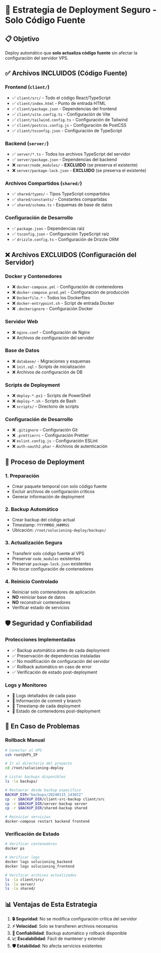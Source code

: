 # 🚀 Estrategia de Deployment Seguro - Solo Código Fuente

## 📋 **Objetivo**
Deploy automático que **solo actualiza código fuente** sin afectar la configuración del servidor VPS.

## ✅ **Archivos INCLUIDOS (Código Fuente)**

### Frontend (`client/`)
- ✅ `client/src/` - Todo el código React/TypeScript
- ✅ `client/index.html` - Punto de entrada HTML
- ✅ `client/package.json` - Dependencias del frontend
- ✅ `client/vite.config.ts` - Configuración de Vite
- ✅ `client/tailwind.config.ts` - Configuración de Tailwind
- ✅ `client/postcss.config.js` - Configuración de PostCSS
- ✅ `client/tsconfig.json` - Configuración de TypeScript

### Backend (`server/`)
- ✅ `server/*.ts` - Todos los archivos TypeScript del servidor
- ✅ `server/package.json` - Dependencias del backend
- ❌ `server/node_modules/` - **EXCLUIDO** (se preserva el existente)
- ❌ `server/package-lock.json` - **EXCLUIDO** (se preserva el existente)

### Archivos Compartidos (`shared/`)
- ✅ `shared/types/` - Tipos TypeScript compartidos
- ✅ `shared/constants/` - Constantes compartidas
- ✅ `shared/schema.ts` - Esquemas de base de datos

### Configuración de Desarrollo
- ✅ `package.json` - Dependencias raíz
- ✅ `tsconfig.json` - Configuración TypeScript raíz
- ✅ `drizzle.config.ts` - Configuración de Drizzle ORM

## ❌ **Archivos EXCLUIDOS (Configuración del Servidor)**

### Docker y Contenedores
- ❌ `docker-compose.yml` - Configuración de contenedores
- ❌ `docker-compose.prod.yml` - Configuración de producción
- ❌ `Dockerfile.*` - Todos los Dockerfiles
- ❌ `docker-entrypoint.sh` - Script de entrada Docker
- ❌ `.dockerignore` - Configuración Docker

### Servidor Web
- ❌ `nginx.conf` - Configuración de Nginx
- ❌ Archivos de configuración del servidor

### Base de Datos
- ❌ `database/` - Migraciones y esquemas
- ❌ `init.sql` - Scripts de inicialización
- ❌ Archivos de configuración de DB

### Scripts de Deployment
- ❌ `deploy-*.ps1` - Scripts de PowerShell
- ❌ `deploy-*.sh` - Scripts de Bash
- ❌ `scripts/` - Directorio de scripts

### Configuración de Desarrollo
- ❌ `.gitignore` - Configuración Git
- ❌ `.prettierrc` - Configuración Prettier
- ❌ `eslint.config.js` - Configuración ESLint
- ❌ `auth-oauth2.phar` - Archivos de autenticación

## 🔄 **Proceso de Deployment**

### 1. **Preparación**
- Crear paquete temporal con solo código fuente
- Excluir archivos de configuración críticos
- Generar información de deployment

### 2. **Backup Automático**
- Crear backup del código actual
- Timestamp: `YYYYMMDD_HHMMSS`
- Ubicación: `/root/solucioning-deploy/backups/`

### 3. **Actualización Segura**
- Transferir solo código fuente al VPS
- Preservar `node_modules` existentes
- Preservar `package-lock.json` existentes
- No tocar configuración de contenedores

### 4. **Reinicio Controlado**
- Reiniciar solo contenedores de aplicación
- **NO** reiniciar base de datos
- **NO** reconstruir contenedores
- Verificar estado de servicios

## 🛡️ **Seguridad y Confiabilidad**

### Protecciones Implementadas
- ✅ Backup automático antes de cada deployment
- ✅ Preservación de dependencias instaladas
- ✅ No modificación de configuración del servidor
- ✅ Rollback automático en caso de error
- ✅ Verificación de estado post-deployment

### Logs y Monitoreo
- 📝 Logs detallados de cada paso
- 📝 Información de commit y branch
- 📝 Timestamp de cada deployment
- 📝 Estado de contenedores post-deployment

## 🚨 **En Caso de Problemas**

### Rollback Manual
```bash
# Conectar al VPS
ssh root@VPS_IP

# Ir al directorio del proyecto
cd /root/solucioning-deploy

# Listar backups disponibles
ls -la backups/

# Restaurar desde backup específico
BACKUP_DIR="backups/20240115_143022"
cp -r $BACKUP_DIR/client-src-backup client/src
cp -r $BACKUP_DIR/server-backup server
cp -r $BACKUP_DIR/shared-backup shared

# Reiniciar servicios
docker-compose restart backend frontend
```

### Verificación de Estado
```bash
# Verificar contenedores
docker ps

# Verificar logs
docker logs solucioning_backend
docker logs solucioning_frontend

# Verificar archivos actualizados
ls -la client/src/
ls -la server/
ls -la shared/
```

## 📊 **Ventajas de Esta Estrategia**

1. **🔒 Seguridad**: No se modifica configuración crítica del servidor
2. **⚡ Velocidad**: Solo se transfieren archivos necesarios
3. **🔄 Confiabilidad**: Backup automático y rollback disponible
4. **📈 Escalabilidad**: Fácil de mantener y extender
5. **🛡️ Estabilidad**: No afecta servicios existentes
